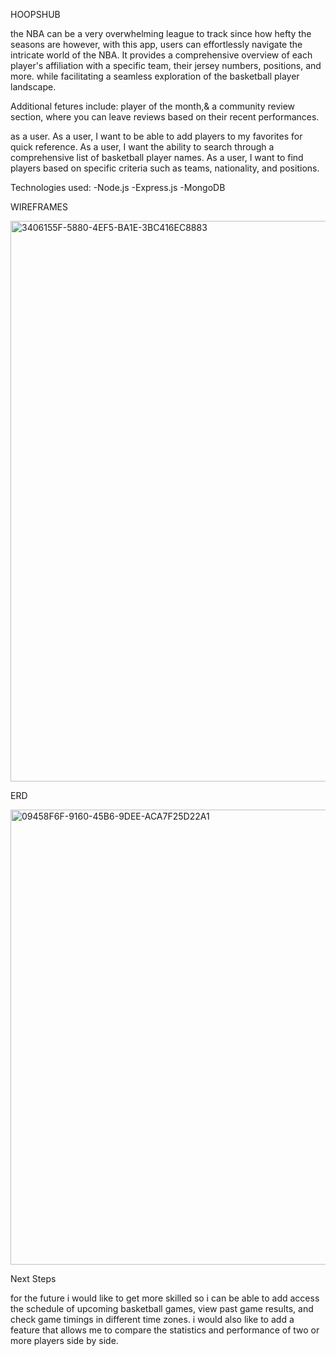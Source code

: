 HOOPSHUB

the NBA can be a very overwhelming league to track since how hefty the seasons are however, with this app, users can effortlessly navigate the intricate world of the NBA. It provides a comprehensive overview of each player's affiliation with a specific team, their jersey numbers, positions, and more. while facilitating a seamless exploration of the basketball player landscape.

Additional fetures include: player of the month,& a community review section, where you can leave reviews based on their recent performances.

as a user. As a user, I want to be able to add players to my favorites for quick reference. As a user, I want the ability to search through a comprehensive list of basketball player names. As a user, I want to find players based on specific criteria such as teams, nationality, and positions.

Technologies used: -Node.js -Express.js -MongoDB

WIREFRAMES

<img width="897" alt="3406155F-5880-4EF5-BA1E-3BC416EC8883" src="https://github.com/omarvercetti/unit2project/assets/150702846/cdf3ee1b-f74f-40e8-9371-38eb1b8797db">

ERD

<img width="728" alt="09458F6F-9160-45B6-9DEE-ACA7F25D22A1" src="https://github.com/omarvercetti/unit2project/assets/150702846/c6a1617b-a817-456d-8979-3260a1672b09">




Next Steps

for the future i would like to get more skilled so i can be able to add access the schedule of upcoming basketball games, view past game results, and check game timings in different time zones. i would also like to add a feature that allows me to compare the statistics and performance of two or more players side by side.
